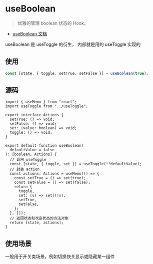 <!--
 * @Author: HfWang
 * @Date: 2023-05-29 19:43:37
 * @LastEditors: HfWang
 * @LastEditTime: 2023-06-05 09:06:57
 * @FilePath: \hooks-analysis\hooks\ahooks\02-useBoolean.md
-->

# useBoolean

> 优雅的管理 boolean 状态的 Hook。

- [useBoolean 文档](https://ahooks.js.org/zh-CN/hooks/use-boolean)

useBoolean 是 useToggle 的衍生， 内部就是用的 useToggle 实现的

## 使用

```ts
const [state, { toggle, setTrue, setFalse }] = useBoolean(true);
```

## 源码

```ts{2,12,21-24}
import { useMemo } from "react";
import useToggle from "../useToggle";

export interface Actions {
  setTrue: () => void;
  setFalse: () => void;
  set: (value: boolean) => void;
  toggle: () => void;
}

export default function useBoolean(
  defaultValue = false
): [boolean, Actions] {
  // 调用 useToggle
  const [state, { toggle, set }] = useToggle(!!defaultValue);
  // 封装 action
  const actions: Actions = useMemo(() => {
    const setTrue = () => set(true);
    const setFalse = () => set(false);
    return {
      toggle,
      set: (v) => set(!!v),
      setTrue,
      setFalse,
    };
  }, []);
  // 返回状态和改变状态的方法对象
  return [state, actions];
}
```

## 使用场景

一般用于开关类场景，例如切换快关显示或隐藏某一组件
